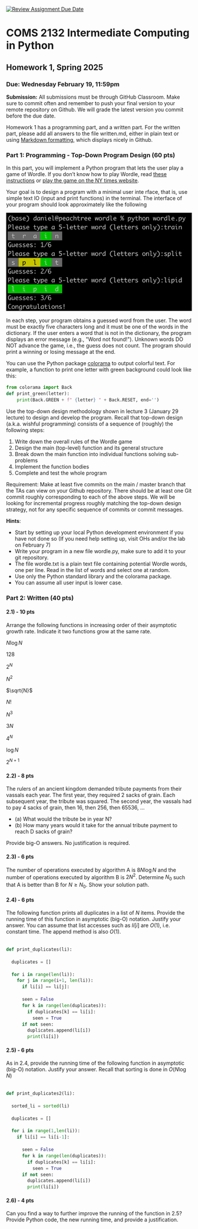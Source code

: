[![Review Assignment Due Date](https://classroom.github.com/assets/deadline-readme-button-22041afd0340ce965d47ae6ef1cefeee28c7c493a6346c4f15d667ab976d596c.svg)](https://classroom.github.com/a/idLokR7m)
# COMS 2132 Intermediate Computing in Python 
## Homework 1, Spring 2025
### Due: Wednesday February 19, 11:59pm

**Submission:** All submissions must be through GitHub Classroom. Make sure to commit often and remember to push your final version to your remote repository on Github. We will grade the latest version you commit before the due date. 

Homework 1 has a programming part, and a written part. For the written part, please add all answers to the file written.md, either in plain text or using [Markdown formatting](https://www.markdownguide.org/basic-syntax/), which displays nicely in Github. 


### Part 1: Programming - Top-Down Program Design (60 pts)
In this part, you will implement a Python program that lets the user play a game of Wordle. If you
don’t know how to play Wordle, read [these instructions](https://www.nytimes.com/2023/08/01/crosswords/how-to-talk-about-wordle.html) or [play the game on the NY times website](https://www.nytimes.com/games/wordle/index.html).

Your goal is to design a program with a minimal user inte rface, that is, use simple text IO (input
and print functions) in the terminal. The interface of your program should look approximately like the following

<img src="https://raw.githubusercontent.com/cucs-python/public/refs/heads/main/w2132/lectures/figures/wordle_example_output.png">

In each step, your program obtains a guessed word from the user. The word must be exactly
five characters long and it must be one of the words in the dictionary. If the user enters a word
that is not in the dictionary, the program displays an error message (e.g., "Word not found!").
Unknown words DO NOT advance the game, i.e., the guess does not count. The program
should print a winning or losing message at the end.

You can use the Python package [colorama](https://pypi.org/project/colorama/) to output colorful text.
For example, a function to print one letter with green background could look like this:

```python
from colorama import Back
def print_green(letter):
    print(Back.GREEN + f" {letter} " + Back.RESET, end='')
```

Use the top-down design methodology shown in lecture 3 (January 29 lecture) to
design and develop the program. Recall that top-down design (a.k.a. wishful programming)
consists of a sequence of (roughly) the following steps:

1. Write down the overall rules of the Wordle game
2. Design the main (top-level) function and its general structure
3. Break down the main function into individual functions solving sub-problems
4. Implement the function bodies
5. Complete and test the whole program
   
Requirement: Make at least five commits on the main / master branch that the TAs can view on your Github repository. 
There should be at least one Git commit roughly corresponding to each of the above steps. We will be looking for 
incremental progress roughly matching the top-down design strategy, not for any specific sequence of commits or commit messages.

**Hints**:
* Start by setting up your local Python development environment if you have not done so (If you need help setting up, visit OHs and/or the lab on February 7)
* Write your program in a new file wordle.py, make sure to add it to your git repository. 
* The file wordle.txt is a plain text file containing potential Wordle words, one per line. Read in the list of words and select one at random.
* Use only the Python standard library and the colorama package.
* You can assume all user input is lower case.
  
### Part 2: Written (40 pts)

#### 2.1) - 10 pts
Arrange the following functions in increasing order of their asymptotic growth rate. Indicate it two functions grow at the same rate. 

$N \log N$

$128$

$2^N$

$N^2$

$\sqrt{N}$

$N!$

$N^3$

$3N$

$4^N$

$\log N$

$2^{N+1}$

#### 2.2) - 8 pts
The rulers of an ancient kingdom demanded tribute payments from their vassals each year. The first year, they required 2 sacks of grain. Each subsequent year, the tribute was squared. The second year, the vassals had to pay 4 sacks of grain, then 16, then 256, then 65536, ...

* (a) What would the tribute be in year N?
* (b) How many years would it take for the annual tribute payment to reach D sacks of grain? 

Provide big-O answers. No justification is required.

#### 2.3)  - 6 pts
The number of operations executed by algorithm A is $8 N \log N$ and the number of operations executed by algorithm B is $2 N^2$. Determine $N_0$ such that A is better than B for $N \geq N_0$. Show your solution path.

#### 2.4) - 6 pts
The following function prints all duplicates in a list of $N$ items. Provide the running time of this function in asymptotic (big-O) notation. Justify your answer.
You can assume that list accesses such as $li[i]$ are $O(1)$, i.e. constant time. The append method is also $O(1)$.

```python

def print_duplicates(li):

  duplicates = []

  for i in range(len(li)):
    for j in range(i+1, len(li)):
      if li[i] == li[j]:

      seen = False
      for k in range(len(duplicates)):
        if duplicates[k] == li[i]:
          seen = True
      if not seen:
        duplicates.append(li[i])
        print(li[i])
```

#### 2.5) - 6 pts
As in 2.4, provide the running time of the following function in asymptotic (big-O) notation. Justify your answer. Recall that sorting is done in $O(N \log N)$

```python

def print_duplicates2(li):

  sorted_li = sorted(li)

  duplicates = []

  for i in range(1,len(li)):
    if li[i] == li[i-1]:

      seen = False
      for k in range(len(duplicates)):
        if duplicates[k] == li[i]:
          seen = True
      if not seen:
        duplicates.append(li[i])
        print(li[i])
```
 
#### 2.6) - 4 pts
Can you find a way to further improve the running of the function in 2.5? Provide Python code, the new running time, and provide a justification.
